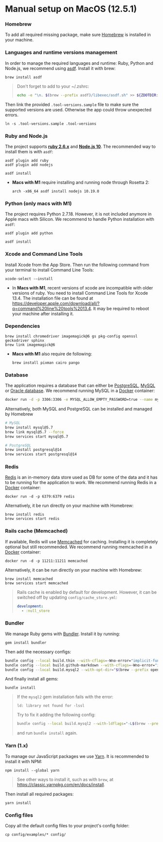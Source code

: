 # Manual setup on MacOS (12.5.1)

### Homebrew

To add all required missing package, make sure [Homebrew](https://brew.sh/) is installed in your machine.

### Languages and runtime versions management

In order to manage the required languages and runtime: Ruby, Python and Node.js, we recommend using [asdf](https://asdf-vm.com/guide/getting-started.html#global). Install it with brew:

```
brew install asdf
```

> Don't forget to add to your ~/.zshrc:
>
> ```sh
> echo -e "\n. $(brew --prefix asdf)/libexec/asdf.sh" >> ${ZDOTDIR:-~}/.zshrc
> ```

Then link the provided `.tool-versions.sample` file to make sure the supported versions are used. Otherwise the app could throw unexpected errors.

```
ln -s .tool-versions.sample .tool-versions
```

### Ruby and Node.js

The project supports **[ruby 2.6.x](https://www.ruby-lang.org/en/downloads/)** and **[Node.js 10](https://nodejs.org/en/download/)**.
The recommended way to install them is with `asdf`:

```
asdf plugin add ruby
asdf plugin add nodejs

asdf install
```

* **Macs with M1** require installing and running node through Rosetta 2:

  ```
  arch -x86_64 asdf install nodejs 10.19.0
  ```

### Python (only macs with M1)

The project requires Python 2.7.18. However, it is not included anymore in Apple macs with Silicon. We recommend to handle Python installation with `asdf`:

```
asdf plugin add python

asdf install
```

### Xcode and Command Line Tools

Install Xcode from the App Store. Then run the following command from your terminal to install Command Line Tools:

```
xcode-select -—install
```

* In **Macs with M1**, recent versions of xcode are incompatible with older versions of ruby. You need to install Command Line Tools for Xcode 13.4. The installation file can be found at https://developer.apple.com/download/all/?q=command%20line%20tools%2013.4. It may be required to reboot your machine after installing it.

### Dependencies

```
brew install chromedriver imagemagick@6 gs pkg-config openssl geckodriver sphinx
brew link imagemagick@6
```

* **Macs with M1** also require de following:

  ```
  brew install pixman cairo pango
  ```

### Database

The application requires a database that can either be [PostgreSQL](https://www.postgresql.org), [MySQL](https://www.mysql.com) or [Oracle database](https://www.oracle.com/database/). We recommend running MySQL in a [Docker](https://www.docker.com/) container:

```sh
docker run -d -p 3306:3306 -e MYSQL_ALLOW_EMPTY_PASSWORD=true --name mysql57 mysql:5.7
```

Alternatively, both MySQL and PostgreSQL can be installed and managed by Homebrew
```sh
# MySQL
brew install mysql@5.7
brew link mysql@5.7 --force
brew services start mysql@5.7

# PostgreSQL
brew install postgresql@14
brew services start postgresql@14
```

### Redis

[Redis](https://redis.io) is an in-memory data store used as DB for some of the data and it has to be running for the application to work. We recommend running Redis in a [Docker](https://www.docker.com/) container:

```
docker run -d -p 6379:6379 redis
```

Alternatively, it be run directly on your machine with Homebrew:

```
brew install redis
brew services start redis
```

### Rails cache (Memcached)

If available, Redis will use [Memcached](https://www.memcached.org) for caching. Installing it is completely optional but still recommended. We recommend running memcached in a [Docker](https://www.docker.com/) container:

```
docker run -d -p 11211:11211 memcached
```

Alternatively, it can be run directly on your machine with Homebrew:

```
brew install memcached
brew services start memcached
```

> Rails cache is enabled by default for development. However, it can be switched off by updating `config/cache_store.yml`:
>
> ```yml
> development:
>   - :null_store
> ```

### Bundler

We manage Ruby gems with [Bundler](https://bundler.io/). Install it by running:

```
gem install bundler
```

Then add the necessary configs:

```sh
bundle config --local build.thin --with-cflags=-Wno-error="implicit-function-declaration"
bundle config --local build.github-markdown --with-cflags=-Wno-error="implicit-function-declaration"
bundle config --local build.mysql2 --with-opt-dir="$(brew --prefix openssl)"
```

And finally install all gems:

```
bundle install
```

> If the `mysql2` gem installation fails with the error:
>
> ```
> ld: library not found for -lssl
> ```
>
> Try to fix it adding the following config:
>
> ```sh
> bundle config --local build.mysql2 --with-ldflags="-L$(brew --prefix openssl)/lib" --with-cppflags="-I$(brew --prefix openssl)/include"
> ```
>
> and run `bundle install` again.

### Yarn (1.x)

To manage our JavaScript packages we use [Yarn](https://classic.yarnpkg.com/lang/en/). It is recommended to install it with NPM:

```
npm install --global yarn
```

> See other ways to install it, such as with `brew`, at https://classic.yarnpkg.com/en/docs/install.

Then install all required packages:

```
yarn install
```

### Config files

Copy all the default config files to your project's config folder:

```
cp config/examples/* config/
```
